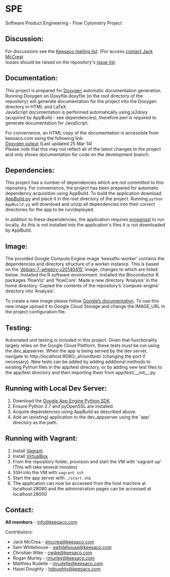 SPE
===
Software Product Engineering - Flow Cytometry Project

Discussion:
-----------
For discussions see the [Keesaco mailing list](https://groups.google.com/forum/#!forum/keesaco). (For access [contact Jack McCrea](mailto:jmccrea@keesaco.com))  
Issues should be raised on the repository's [issue list](https://github.com/JackMcCrea/Keesaco/issues).

Documentation:
---------------
This project is prepared for [Doxygen](http://www.doxygen.org/) automatic documentation generation.
Running Doxygen on Doxyfile.doxyfile (in the root directory of the repository) will generate documentation
for the project into the Doxygen directory in HTML and LaTeX.  
JavaScript documentation is performed automatically using js2doxy (acquired by AppBuild - see dependencies), therefore perl is required to generate documentation for JavaScript.

For convenience, an HTML copy of the documentation is accessible from keesaco.com using the following link:  
[Doxygen output](http://keesaco.com/1c314fc722274b40e8600aec4610edf1/Doxygen/html/) (Last updated 25 Mar 14)  
Please note that this may not reflect all of the latest changes to the project and only shows documentation for
code on the development branch.

Dependencies:
-------------
This project has a number of dependencies which are not committed to this repository. For convenience, the project has been prepared for automatic dependency acquisition using AppBuild.
To build the application download [AppBuild.py](http://jpm.im/AppBuild-0-0-1) and place it in the root directory of the project.
Running `python AppBuild.py` will download and unzip all dependencies into their correct directories for the app to be run/deployed.

In addition to these dependencies, the application requires [pyopenssl](https://github.com/pyca/pyopenssl) to run locally. As this is not installed into the application's files it is not downloaded by AppBuild.

Image:
------
The provided Google Compute Engine image ‘keesaflo-worker’ contains the dependencies and directory structure of a worker instance. This is based on the [‘debian-7-wheezy-v20140415’](https://developers.google.com/compute/docs/operating-systems#debianimages) image, changes to which are listed below:
Installed the R software environment.
Installed the Bioconductor R packages ‘flowViz’ and ‘flowCore’.
Made a new directory ‘Analysis’ in the home directory.
Copied the contents of the repository’s ‘compute-engine’ directory into ‘Analysis’.

To create a new image please follow [Google’s documentation](https://developers.google.com/compute/docs/images#creatingimage). To use this new image upload it to Google Cloud Storage and change the IMAGE_URL in the project configuration file.

Testing:
--------
Automated unit testing is included in this project. Given that functionality largely relies on the Google Cloud Platform, these tests must be run using the dev_appserver. When the app is being served by the dev server, navigate to http://localhost:8080/\_ah/unittest/ (changing the port if necessary).
New tests can be added by adding additional methods to existing Python files in the app/test directory, or by adding new test files to the app/test directory and then importing them from app/test/\_\_init\_\_.py.

Running with Local Dev Server:
------------------------------
1. Download the [Google App Engine Python SDK](https://developers.google.com/appengine/downloads).
2. Ensure Python 2.7 and pyOpenSSL are installed.
3. Acquire dependencies using AppBuild as described above.
4. Add an (existing) application to the dev_appserver using the 'app' directory as the path.

Running with Vagrant:
---------------------
1. Install [Vagrant](https://www.vagrantup.com/downloads.html)
2. Install [VirtualBox](https://www.virtualbox.org/wiki/Downloads)
3. From the repository folder, provision and start the VM with 'vagrant up'  (This will take several minutes)
4. SSH into the VM with `vagrant ssh`
5. Start the app server with `./start.sh&`
6. The application can now be accessed from the host machine at localhost:28080 and the administration pages can be accessed at localhost:28000

Contact:
--------
**All members** - info@keesaco.com

Contributors:
 * Jack McCrea - jmccrea@keesaco.com  
 * Sam Whitehouse - swhitehouse@keesaco.com  
 * Christian Wike - cwike@keesaco.com  
 * Rogan Murley - rmurley@keesaco.com  
 * Matthieu Rudelle - mrudelle@keesaco.com  
 * Hazel Doughty - hdoughty@keesaco.com  
